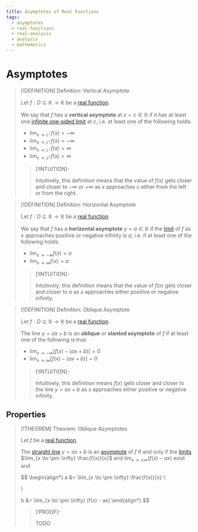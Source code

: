 ```yaml
---
title: Asymptotes of Real Functions
tags:
  - asymptotes
  - real-functions
  - real-analysis
  - analysis
  - mathematics
---
```


# Asymptotes

>[!DEFINITION] Definition: Vertical Asymptote
>
>Let $f: D \subseteq \mathbb{R} \to \mathbb{R}$ be a [real function](../../Functions%20of%20the%20Real%20Numbers.md).
>
>We say that $f$ has a **vertical asymptote** at $x = c \in \mathbb{R}$ if it has at least one [infinite one-sided limit](Limits%20of%20Real%20Functions.md) at $c$, i.e. at least one of the following holds:
>
>- $\displaystyle \lim_{x \to c^-} f(x) = -\infty$
>- $\displaystyle \lim_{x \to c^+} f(x) = -\infty$
>- $\displaystyle \lim_{x \to c^-} f(x) = \infty$ 
>- $\displaystyle \lim_{x \to c^+} f(x) = \infty$
>
>>[!INTUITION]-
>>
>>Intuitively, this definition means that the value of $f(x)$ gets closer and closer to $- \infty$ or $+ \infty$ as $x$ approaches $c$ either from the left or from the right.
>>
>

>[!DEFINITION] Definition: Horizontal Asymptote
>
>Let $f: D \subseteq \mathbb{R} \to \mathbb{R}$ be a [real function](../../Functions%20of%20the%20Real%20Numbers.md).
>
>We say that $f$ has a **horizontal asymptote** $y = a \in \mathbb{R}$ if the [limit](Limits%20of%20Real%20Functions.md) of $f$ as $x$ approaches positive or negative infinity is $a$, i.e. if at least one of the following holds:
>
>- $\displaystyle \lim_{x \to -\infty} f(x) = a$
>- $\displaystyle \lim_{x \to \infty} f(x) = a$
>
>>[!INTUITION]-
>>
>>Intuitively, this definition means that the value of $f(x)$ gets closer and closer to $a$ as $x$ approaches either positive or negative infinity.
>>
>

>[!DEFINITION] Definition: Oblique Asymptote
>
>Let $f: D \subseteq \mathbb{R} \to \mathbb{R}$ be a [real function](../../Functions%20of%20the%20Real%20Numbers.md).
>
>The line $y = ax + b$ is an **oblique** or **slanted asymptote** of $f$ if at least one of the following is true:
>- $\displaystyle \lim_{x \to -\infty} [f(x) - (ax + b)] = 0$
>- $\displaystyle \lim_{x \to \infty} [f(x) - (ax + b)] = 0$
>
>>[!INTUITION]-
>>
>>Intuitively, this definition means $f(x)$ gets closer and closer to the line $y = ax + b$ as $x$ approaches either positive or negative infinity.
>>
>

## Properties

>[!THEOREM] Theorem: Oblique Asymptotes
>
>Let $f$ be a [real function](../../Functions%20of%20the%20Real%20Numbers.md).
>
>The [straight line](../../../../Geometry/Euclidean%20Geometry/Curves/Straight%20Lines/Straight%20Line.md) $y = ax + b$ is an [asymptote](Asymptotes.md) of $f$ if and only if the [limits](Limits%20of%20Real%20Functions.md) $\lim_{x \to \pm \infty} \frac{f(x)}{x}$ and $\lim_{x \to \pm \infty} (f(x) - ax)$ exist and
>
>$$
>\begin{align*}
>a &= \lim_{x \to \pm \infty} \frac{f(x)}{x} \\
>
>\\
>
>b &= \lim_{x \to \pm \infty} (f(x) - ax)
>\end{align*}
>$$
>
>>[!PROOF]-
>>
>>TODO
>>
>